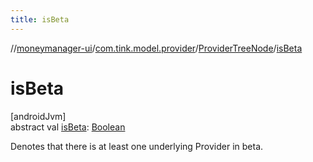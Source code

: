 ```yaml
---
title: isBeta
---
```

//[moneymanager-ui](../../../index.html)/[com.tink.model.provider](../index.html)/[ProviderTreeNode](index.html)/[isBeta](is-beta.html)



# isBeta



[androidJvm]\
abstract val [isBeta](is-beta.html): [Boolean](https://kotlinlang.org/api/latest/jvm/stdlib/kotlin/-boolean/index.html)



Denotes that there is at least one underlying Provider in beta.




